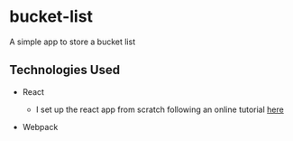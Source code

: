 # bucket-list
A simple app to store a bucket list




## Technologies Used

- React
    - I set up the react app from scratch following an online tutorial [here](https://dev.to/underscorecode/creating-your-react-project-from-scratch-without-create-react-app-the-complete-guide-4kbc)

- Webpack